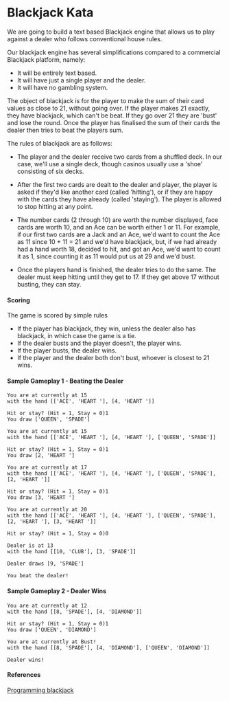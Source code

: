 # Blackjack Kata

We are going to build a text based Blackjack engine that allows us to play against a dealer who follows conventional house rules. 

Our blackjack engine has several simplifications compared to a commercial Blackjack platform, namely:

* It will be entirely text based.
* It will have just a single player and the dealer.
* It will have no gambling system.


The object of blackjack is for the player to make the sum of their card values as close to 21, without going over. If the player makes 21 exactly, they have blackjack, which can't be beat. If they go over 21 they are 'bust' and lose the round. Once the player has finalised the sum of their cards the dealer then tries to beat the players sum.

The rules of blackjack are as follows:

* The player and the dealer receive two cards from a shuffled deck. In our case, we'll use a single deck, though casinos usually use a 'shoe' consisting of six decks.

* After the first two cards are dealt to the dealer and player, the player is asked if they'd like another card (called 'hitting'), or if they are happy with the cards they have already (called 'staying'). The player is allowed to stop hitting at any point.

* The number cards (2 through 10) are worth the number displayed, face cards are worth 10, and an Ace can be worth either 1 or 11. For example, if our first two cards are a Jack and an Ace, we'd want to count the Ace as 11 since 10 + 11 = 21 and we'd have blackjack, but, if we had already had a hand worth 18, decided to hit, and got an Ace, we'd want to count it as 1, since counting it as 11 would put us at 29 and we'd bust.

* Once the players hand is finished, the dealer tries to do the same. The dealer must keep hitting until they get to 17. If they get above 17 without busting, they can stay.

#### Scoring

The game is scored by simple rules

* If the player has blackjack, they win, unless the dealer also has blackjack, in which case the game is a tie.
* If the dealer busts and the player doesn't, the player wins.
* If the player busts, the dealer wins.
* If the player and the dealer both don't bust, whoever is closest to 21 wins.

#### Sample Gameplay 1 - Beating the Dealer

~~~
You are at currently at 15
with the hand [['ACE', 'HEART '], [4, 'HEART ']]

Hit or stay? (Hit = 1, Stay = 0)1
You draw ['QUEEN', 'SPADE']

You are at currently at 15
with the hand [['ACE', 'HEART '], [4, 'HEART '], ['QUEEN', 'SPADE']]

Hit or stay? (Hit = 1, Stay = 0)1
You draw [2, 'HEART ']

You are at currently at 17
with the hand [['ACE', 'HEART '], [4, 'HEART '], ['QUEEN', 'SPADE'], [2, 'HEART ']]

Hit or stay? (Hit = 1, Stay = 0)1
You draw [3, 'HEART ']

You are at currently at 20
with the hand [['ACE', 'HEART '], [4, 'HEART '], ['QUEEN', 'SPADE'], [2, 'HEART '], [3, 'HEART ']]

Hit or stay? (Hit = 1, Stay = 0)0

Dealer is at 13
with the hand [[10, 'CLUB'], [3, 'SPADE']]

Dealer draws [9, 'SPADE']

You beat the dealer!
~~~

#### Sample Gameplay 2 - Dealer Wins

~~~
You are at currently at 12
with the hand [[8, 'SPADE'], [4, 'DIAMOND']]

Hit or stay? (Hit = 1, Stay = 0)1
You draw ['QUEEN', 'DIAMOND']

You are at currently at Bust!
with the hand [[8, 'SPADE'], [4, 'DIAMOND'], ['QUEEN', 'DIAMOND']]

Dealer wins!
~~~

#### References

[Programming blackjack](https://brilliant.org/wiki/programming-blackjack)

